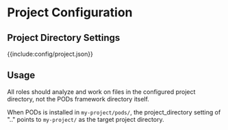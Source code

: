 # Project Configuration

## Project Directory Settings
{{include:config/project.json}}

## Usage
All roles should analyze and work on files in the configured project directory, not the PODs framework directory itself.

When PODs is installed in `my-project/pods/`, the project_directory setting of ".." points to `my-project/` as the target project directory.
